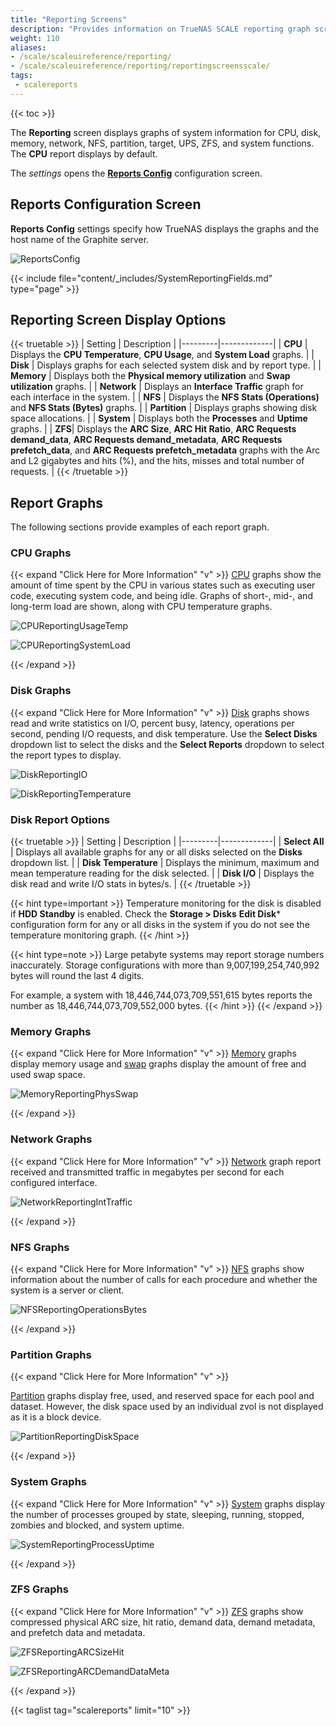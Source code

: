 ```yaml
---
title: "Reporting Screens"
description: "Provides information on TrueNAS SCALE reporting graph screens and settings."
weight: 110
aliases:
- /scale/scaleuireference/reporting/
- /scale/scaleuireference/reporting/reportingscreensscale/
tags:
 - scalereports
---
```



{{< toc >}}


The **Reporting** screen displays graphs of system information for CPU, disk, memory, network, NFS, partition, target, UPS, ZFS, and system functions. The **CPU** report displays by default.

The <i class="material-icons" aria-hidden="true" title="Settings">settings</i> opens the **[Reports Config](#reports-config-screen)** configuration screen.

## Reports Configuration Screen
**Reports Config** settings specify how TrueNAS displays the graphs and the host name of the Graphite server.

![ReportsConfig](/images/SCALE/23.10/ReportsConfig.png "Reports Config")

{{< include file="content/_includes/SystemReportingFields.md" type="page" >}}

## Reporting Screen Display Options

{{< truetable >}}
| Setting | Description |
|---------|-------------|
| **CPU** | Displays the **CPU Temperature**, **CPU Usage**, and **System Load** graphs. |
| **Disk** | Displays graphs for each selected system disk and by report type. |
| **Memory** | Displays both the **Physical memory utilization** and **Swap utilization** graphs. |
| **Network** | Displays an **Interface Traffic** graph for each interface in the system. |
| **NFS** | Displays the **NFS Stats (Operations)** and **NFS Stats (Bytes)** graphs. |
| **Partition** | Displays graphs showing disk space allocations.  |
| **System** | Displays both the **Processes** and **Uptime** graphs. |
| **ZFS**| Displays the **ARC Size**, **ARC Hit Ratio**, **ARC Requests demand_data**, **ARC Requests demand_metadata**, **ARC Requests prefetch_data**, and **ARC Requests prefetch_metadata** graphs with the Arc and L2 gigabytes and hits (%), and the hits, misses and total number of requests. |
{{< /truetable >}}

## Report Graphs
The following sections provide examples of each report graph.
### CPU Graphs
{{< expand "Click Here for More Information" "v" >}}
[CPU](https://collectd.org/wiki/index.php/Plugin:CPU) graphs show the amount of time spent by the CPU in various states such as executing user code, executing system code, and being idle.
Graphs of short-, mid-, and long-term load are shown, along with CPU temperature graphs.

![CPUReportingUsageTemp](/images/SCALE/23.10/CPUReportingUsageTemp.png "CPU Reporting Usage and Temperature")

![CPUReportingSystemLoad](/images/SCALE/23.10/CPUReportingSystemLoad.png "CPU Reporting System Load")

{{< /expand >}}
### Disk Graphs
{{< expand "Click Here for More Information" "v" >}}
[Disk](https://collectd.org/wiki/index.php/Plugin:Disk) graphs shows read and write statistics on I/O, percent busy, latency, operations per second, pending I/O requests, and disk temperature.
Use the **Select Disks** dropdown list to select the disks and the **Select Reports** dropdown to select the report types to display.

![DiskReportingIO](/images/SCALE/23.10/DiskReportingIO.png "Disks Reporting I/O")

![DiskReportingTemperature](/images/SCALE/23.10/DiskReportingTemperature.png "Disks Reporting Temperature")

### Disk Report Options

{{< truetable >}}
| Setting | Description |
|---------|-------------|
| **Select All** | Displays all available graphs for any or all disks selected on the **Disks** dropdown list. |
| **Disk Temperature** | Displays the minimum, maximum and mean temperature reading for the disk selected. |
| **Disk I/O** | Displays the disk read and write I/O stats in bytes/s. |
{{< /truetable >}}

{{< hint type=important >}}
Temperature monitoring for the disk is disabled if **HDD Standby** is enabled. Check the **Storage > Disks** **Edit Disk*** configuration form for any or all disks in the system if you do not see the temperature monitoring graph.
{{< /hint >}}

{{< hint type=note >}}
Large petabyte systems may report storage numbers inaccurately. Storage configurations with more than 9,007,199,254,740,992 bytes will round the last 4 digits.

For example, a system with 18,446,744,073,709,551,615 bytes reports the number as 18,446,744,073,709,552,000 bytes.
{{< /hint >}}
{{< /expand >}}
### Memory Graphs
{{< expand "Click Here for More Information" "v" >}}
[Memory](https://collectd.org/wiki/index.php/Plugin:Memory) graphs display memory usage and [swap](https://collectd.org/wiki/index.php/Plugin:Swap) graphs display the amount of free and used swap space.

![MemoryReportingPhysSwap](/images/SCALE/23.10/MemoryReportingPhysSwap.png "Memory Reporting Physical and Swap")

{{< /expand >}}
### Network Graphs
{{< expand "Click Here for More Information" "v" >}}
[Network](https://collectd.org/wiki/index.php/Plugin:Interface) graph report received and transmitted traffic in megabytes per second for each configured interface.

![NetworkReportingIntTraffic](/images/SCALE/23.10/NetworkReportingIntTraffic.png "Network Reporting")

{{< /expand >}}
### NFS Graphs
{{< expand "Click Here for More Information" "v" >}}
[NFS](https://collectd.org/wiki/index.php/Plugin:NFS) graphs show information about the number of calls for each procedure and whether the system is a server or client.

![NFSReportingOperationsBytes](/images/SCALE/22.12/NFSReportingOperationsBytes.png "NFS Reporting")

{{< /expand >}}
### Partition Graphs
{{< expand "Click Here for More Information" "v" >}}

[Partition](https://collectd.org/wiki/index.php/Plugin:DF) graphs display free, used, and reserved space for each pool and dataset. However, the disk space used by an individual zvol is not displayed as it is a block device.

![PartitionReportingDiskSpace](/images/SCALE/22.12/PartitionReportingDiskSpace.png "Partition Reporting")

{{< /expand >}}
### System Graphs
{{< expand "Click Here for More Information" "v" >}}
[System](https://collectd.org/wiki/index.php/Plugin:Processes) graphs display the number of processes grouped by state, sleeping, running, stopped, zombies and blocked, and system uptime.

![SystemReportingProcessUptime](/images/SCALE/23.10/SystemReportingProcessUptime.png "System Reporting")

{{< /expand >}}

### ZFS Graphs
{{< expand "Click Here for More Information" "v" >}}
[ZFS](https://collectd.org/wiki/index.php/Plugin:ZFS_ARC) graphs show compressed physical ARC size, hit ratio, demand data, demand metadata, and prefetch data and metadata.

![ZFSReportingARCSizeHit](/images/SCALE/23.10/ZFSReportingActualHitsHitsRate.png "ZFS Reporting ARC Actual Cache Hits Rate and and ARC Hit Rate")

![ZFSReportingARCDemandDataMeta](/images/SCALE/23.10/ZFSReportingARCSizeResult.png "ZFS Reporting ARC Size and ARC Result")

{{< /expand >}}

{{< taglist tag="scalereports" limit="10" >}}
